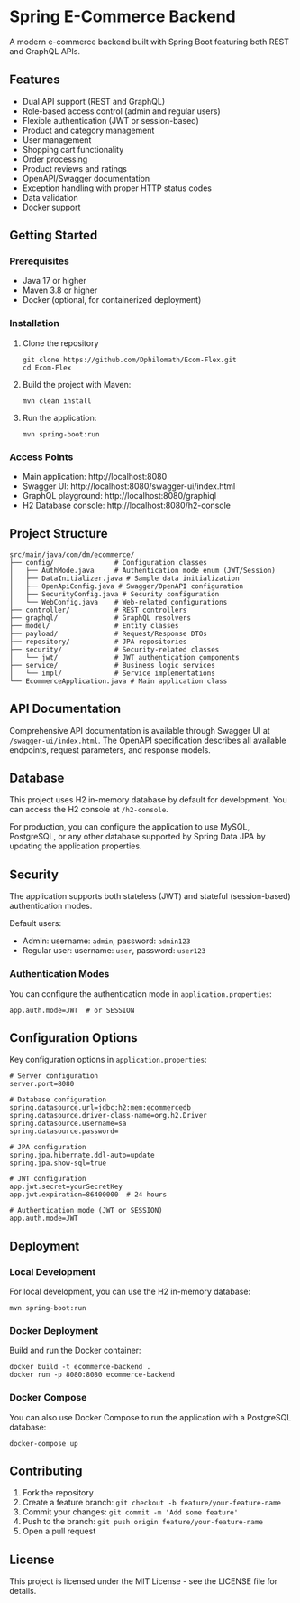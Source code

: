 # Spring E-Commerce Backend

A modern e-commerce backend built with Spring Boot featuring both REST and GraphQL APIs.

## Features

- Dual API support (REST and GraphQL)
- Role-based access control (admin and regular users)
- Flexible authentication (JWT or session-based)
- Product and category management
- User management
- Shopping cart functionality
- Order processing
- Product reviews and ratings
- OpenAPI/Swagger documentation
- Exception handling with proper HTTP status codes
- Data validation
- Docker support

## Getting Started

### Prerequisites

- Java 17 or higher
- Maven 3.8 or higher
- Docker (optional, for containerized deployment)

### Installation

1. Clone the repository
   ```
   git clone https://github.com/Dphilomath/Ecom-Flex.git
   cd Ecom-Flex
   ```

2. Build the project with Maven:
   ```
   mvn clean install
   ```

3. Run the application:
   ```
   mvn spring-boot:run
   ```

### Access Points

- Main application: http://localhost:8080
- Swagger UI: http://localhost:8080/swagger-ui/index.html
- GraphQL playground: http://localhost:8080/graphiql
- H2 Database console: http://localhost:8080/h2-console

## Project Structure

```
src/main/java/com/dm/ecommerce/
├── config/               # Configuration classes
│   ├── AuthMode.java     # Authentication mode enum (JWT/Session)
│   ├── DataInitializer.java # Sample data initialization
│   ├── OpenApiConfig.java # Swagger/OpenAPI configuration
│   ├── SecurityConfig.java # Security configuration
│   └── WebConfig.java    # Web-related configurations
├── controller/           # REST controllers
├── graphql/              # GraphQL resolvers
├── model/                # Entity classes
├── payload/              # Request/Response DTOs
├── repository/           # JPA repositories
├── security/             # Security-related classes
│   └── jwt/              # JWT authentication components
├── service/              # Business logic services
│   └── impl/             # Service implementations
└── EcommerceApplication.java # Main application class
```

## API Documentation

Comprehensive API documentation is available through Swagger UI at `/swagger-ui/index.html`. The OpenAPI specification describes all available endpoints, request parameters, and response models.

## Database

This project uses H2 in-memory database by default for development. You can access the H2 console at `/h2-console`.

For production, you can configure the application to use MySQL, PostgreSQL, or any other database supported by Spring Data JPA by updating the application properties.

## Security

The application supports both stateless (JWT) and stateful (session-based) authentication modes.

Default users:
- Admin: username: `admin`, password: `admin123`
- Regular user: username: `user`, password: `user123`

### Authentication Modes

You can configure the authentication mode in `application.properties`:

```properties
app.auth.mode=JWT  # or SESSION
```

## Configuration Options

Key configuration options in `application.properties`:

```properties
# Server configuration
server.port=8080

# Database configuration
spring.datasource.url=jdbc:h2:mem:ecommercedb
spring.datasource.driver-class-name=org.h2.Driver
spring.datasource.username=sa
spring.datasource.password=

# JPA configuration
spring.jpa.hibernate.ddl-auto=update
spring.jpa.show-sql=true

# JWT configuration
app.jwt.secret=yourSecretKey
app.jwt.expiration=86400000  # 24 hours

# Authentication mode (JWT or SESSION)
app.auth.mode=JWT
```

## Deployment

### Local Development

For local development, you can use the H2 in-memory database:

```
mvn spring-boot:run
```

### Docker Deployment

Build and run the Docker container:

```
docker build -t ecommerce-backend .
docker run -p 8080:8080 ecommerce-backend
```

### Docker Compose

You can also use Docker Compose to run the application with a PostgreSQL database:

```
docker-compose up
```

## Contributing

1. Fork the repository
2. Create a feature branch: `git checkout -b feature/your-feature-name`
3. Commit your changes: `git commit -m 'Add some feature'`
4. Push to the branch: `git push origin feature/your-feature-name`
5. Open a pull request

## License

This project is licensed under the MIT License - see the LICENSE file for details. 